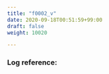 ```yaml
---
title: "f0002_v"
date: 2020-09-18T00:51:59+99:00
draft: false
weight: 10020

---
```


### Log reference: <no value>

```
